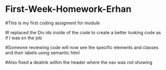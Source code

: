 # First-Week-Homework-Erhan

#This is my first coding assigment for module

#I replaced the Div ids inside of the code to create a better looking code as if I was on the job

#Someone reviewing code will now see the specific elements and classes and their labels using semantic html

#Also fixed a dealink within the header where the nav was not showing
